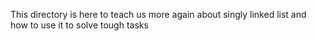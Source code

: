 This directory is here to teach us more again about singly linked list and how to use it to solve tough tasks
